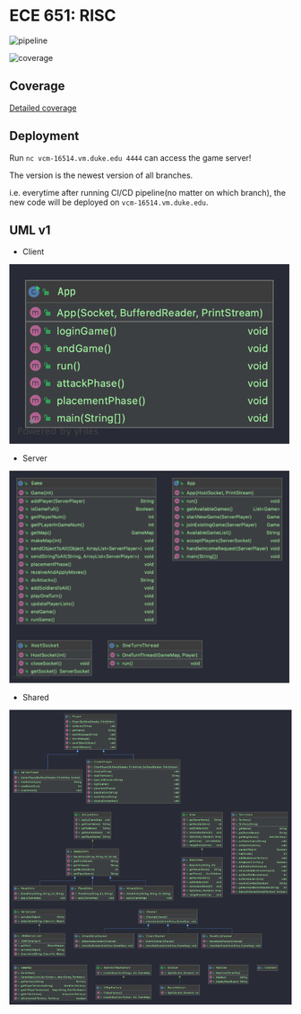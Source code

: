 ECE 651: RISC
======================================

![pipeline](https://gitlab.oit.duke.edu/yy252/ece651-spr21-group2-risc/badges/master/pipeline.svg)

![coverage](https://gitlab.oit.duke.edu/yy252/ece651-spr21-group2-risc/badges/master/coverage.svg?job=test)

## Coverage
[Detailed coverage](https://yy252.pages.oit.duke.edu/ece651-spr21-group2-risc/dashboard.html)

## Deployment
Run `nc vcm-16514.vm.duke.edu 4444` can access the game server!

The version is the newest version of all branches. 

i.e. everytime after running CI/CD pipeline(no matter on which branch), the new code will be deployed on `vcm-16514.vm.duke.edu`.

## UML v1
- Client 
<img src="./UMLs/client.PNG" alt="client" width="500" />

- Server
<img src="./UMLs/server.PNG" alt="server" width="500" />

- Shared
<img src="./UMLs/shared.PNG" alt="shared" width="1000" />
